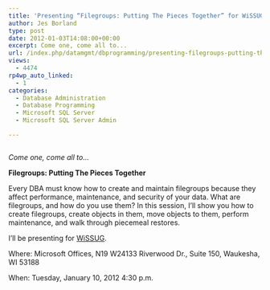 ```yaml
---
title: 'Presenting “Filegroups: Putting The Pieces Together” for WiSSUG'
author: Jes Borland
type: post
date: 2012-01-03T14:08:00+00:00
excerpt: Come one, come all to...
url: /index.php/datamgmt/dbprogramming/presenting-filegroups-putting-the-pieces/
views:
  - 4474
rp4wp_auto_linked:
  - 1
categories:
  - Database Administration
  - Database Programming
  - Microsoft SQL Server
  - Microsoft SQL Server Admin

---
```

<p align="center">
  <img src="http://www.popculturemadness.com/Entertainment/Decades/images/greatest-show-on-earth.jpg" alt="" title="" />
</p>

_Come one, come all to&#8230;_

**Filegroups: Putting The Pieces Together** 

Every DBA must know how to create and maintain filegroups because they affect performance, maintenance, and security of your data. What are filegroups, and how do you use them? In this session, I&#8217;ll show you how to create filegroups, create objects in them, move objects to them, perform maintenance, and walk through piecemeal restores. 

I&#8217;ll be presenting for [WiSSUG][1]. 

Where: Microsoft Offices, N19 W24133 Riverwood Dr., Suite 150, Waukesha, WI 53188 

When: Tuesday, January 10, 2012 4:30 p.m.

 [1]: http://wisconsin.sqlpass.org/